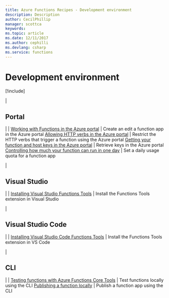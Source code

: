 ```yaml
---
title: Azure Functions Recipes - Development environment
description: Description
author: CecilPhillip
manager: scottca
keywords:
ms.topic: article
ms.date: 12/11/2017
ms.author: cephilli
ms.devlang: csharp
ms.service: functions
---
```


# Development environment

[!include[](../includes/header.md)]


|<h2>Portal</h2> | |
[Working with Functions in the Azure portal](portal.md#working-with-functions-in-the-azure-portal) | Create an edit a function app in the Azure portal
[Allowing HTTP verbs in the Azure portal](portal.md#allowing-http-verbs-in-the-azure-portal) | Restrict the HTTP verbs that trigger a function using the Azure portal
[Getting your function and host keys in the Azure portal](portal.md#getting-your-function-and-host-keys-in-the-azure-portal) | Retrieve keys in the Azure portal
[Controlling how much your function can run in one day](portal.md#controlling-how-much-your-function-can-run-in-one-day) | Set a daily usage quota for a function app

|<h2>Visual Studio</h2> | |
[Installing Visual Studio Functions Tools](visual-studio.md#installing-visual-studio-functions-tools) | Install the Functions Tools extension in Visual Studio

|<h2>Visual Studio Code</h2> | |
[Installing Visual Studio Code Functions Tools](vscode.md#installing-visual-studio-code-functions-tools) | Install the Functions Tools extension in VS Code

|<h2>CLI</h2> | |
[Testing functions with Azure Functions Core Tools](cli.md#testing-functions-with-azure-functions-core-tools) | Test functions locally using the CLI
[Publishing a function locally](cli.md#publishing-a-function-locally) | Publish a function app using the CLI
